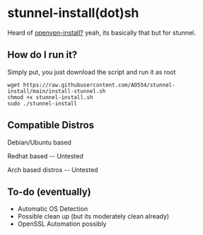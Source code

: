 # stunnel-install(dot)sh

Heard of [openvpn-install?](https://github.com/angristan/openvpn-install) yeah, its basically that but for stunnel.

## How do I run it?

Simply put, you just download the script and run it as root

```
wget https://raw.githubusercontent.com/AO554/stunnel-install/main/install-stunnel.sh
chmod +x stunnel-install.sh
sudo ./stunnel-install
```

## Compatible Distros
Debian/Ubuntu based

Redhat based -- Untested

Arch based distros -- Untested 

## To-do (eventually)
- Automatic OS Detection
- Possible clean up (but its moderately clean already)
- OpenSSL Automation possibly
